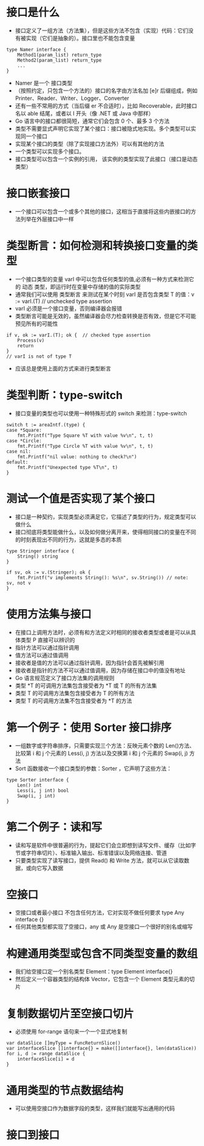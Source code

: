 # 接口是什么
* 接口定义了一组方法（方法集），但是这些方法不包含（实现）代码：它们没有被实现（它们是抽象的）。接口里也不能包含变量
```
type Namer interface {
    Method1(param_list) return_type
    Method2(param_list) return_type
    ...
}
```
* Namer 是一个 接口类型
* （按照约定，只包含一个方法的）接口的名字由方法名加 [e]r 后缀组成，例如 Printer、Reader、Writer、Logger、Converter
* 还有一些不常用的方式（当后缀 er 不合适时），比如 Recoverable，此时接口名以 able 结尾，或者以 I 开头（像 .NET 或 Java 中那样）
* Go 语言中的接口都很简短，通常它们会包含 0 个、最多 3 个方法
* 类型不需要显式声明它实现了某个接口：接口被隐式地实现。多个类型可以实现同一个接口
* 实现某个接口的类型（除了实现接口方法外）可以有其他的方法
* 一个类型可以实现多个接口。
* 接口类型可以包含一个实例的引用， 该实例的类型实现了此接口（接口是动态类型）

# 接口嵌套接口
* 一个接口可以包含一个或多个其他的接口，这相当于直接将这些内嵌接口的方法列举在外层接口中一样

# 类型断言：如何检测和转换接口变量的类型
* 一个接口类型的变量 varI 中可以包含任何类型的值,必须有一种方式来检测它的 动态 类型，即运行时在变量中存储的值的实际类型
* 通常我们可以使用 类型断言 来测试在某个时刻 varI 是否包含类型 T 的值：v := varI.(T)     // unchecked type assertion
* varI 必须是一个接口变量，否则编译器会报错
* 类型断言可能是无效的，虽然编译器会尽力检查转换是否有效，但是它不可能预见所有的可能性
```
if v, ok := varI.(T); ok {  // checked type assertion
    Process(v)
    return
}
// varI is not of type T
```
* 应该总是使用上面的方式来进行类型断言

# 类型判断：type-switch
* 接口变量的类型也可以使用一种特殊形式的 switch 来检测：type-switch
```
switch t := areaIntf.(type) {
case *Square:
	fmt.Printf("Type Square %T with value %v\n", t, t)
case *Circle:
	fmt.Printf("Type Circle %T with value %v\n", t, t)
case nil:
	fmt.Printf("nil value: nothing to check?\n")
default:
	fmt.Printf("Unexpected type %T\n", t)
}
```

# 测试一个值是否实现了某个接口
* 接口是一种契约，实现类型必须满足它，它描述了类型的行为，规定类型可以做什么
* 接口彻底将类型能做什么，以及如何做分离开来，使得相同接口的变量在不同的时刻表现出不同的行为，这就是多态的本质
```
type Stringer interface {
    String() string
}

if sv, ok := v.(Stringer); ok {
    fmt.Printf("v implements String(): %s\n", sv.String()) // note: sv, not v
}
```

# 使用方法集与接口
* 在接口上调用方法时，必须有和方法定义时相同的接收者类型或者是可以从具体类型 P 直接可以辨识的
* 指针方法可以通过指针调用
* 值方法可以通过值调用
* 接收者是值的方法可以通过指针调用，因为指针会首先被解引用
* 接收者是指针的方法不可以通过值调用，因为存储在接口中的值没有地址
* Go 语言规范定义了接口方法集的调用规则
* 类型 *T 的可调用方法集包含接受者为 *T 或 T 的所有方法集
* 类型 T 的可调用方法集包含接受者为 T 的所有方法
* 类型 T 的可调用方法集不包含接受者为 *T 的方法

# 第一个例子：使用 Sorter 接口排序
* 一组数字或字符串排序，只需要实现三个方法：反映元素个数的 Len()方法、比较第 i 和 j 个元素的 Less(i, j) 方法以及交换第 i 和 j 个元素的 Swap(i, j) 方法
* Sort 函数接收一个接口类型的参数：Sorter ，它声明了这些方法：
```
type Sorter interface {
    Len() int
    Less(i, j int) bool
    Swap(i, j int)
}
```

# 第二个例子：读和写
* 读和写是软件中很普遍的行为，提起它们会立即想到读写文件、缓存（比如字节或字符串切片）、标准输入输出、标准错误以及网络连接、管道
* 只要类型实现了读写接口，提供 Read() 和 Write 方法，就可以从它读取数据，或向它写入数据

# 空接口
* 空接口或者最小接口 不包含任何方法，它对实现不做任何要求  type Any interface {}
* 任何其他类型都实现了空接口，any 或 Any 是空接口一个很好的别名或缩写

# 构建通用类型或包含不同类型变量的数组
* 我们给空接口定一个别名类型 Element：type Element interface{}
* 然后定义一个容器类型的结构体 Vector，它包含一个 Element 类型元素的切片

# 复制数据切片至空接口切片
* 必须使用 for-range 语句来一个一个显式地复制
```
var dataSlice []myType = FuncReturnSlice()
var interfaceSlice []interface{} = make([]interface{}, len(dataSlice))
for i, d := range dataSlice {
    interfaceSlice[i] = d
}
```

# 通用类型的节点数据结构
* 可以使用空接口作为数据字段的类型，这样我们就能写出通用的代码

# 接口到接口
